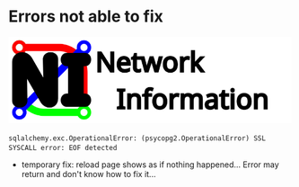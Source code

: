 # Errors not able to fix

![Logo](doc/NI_logo.svg)

`sqlalchemy.exc.OperationalError: (psycopg2.OperationalError) SSL SYSCALL error: EOF detected`
* temporary fix: reload page shows as if nothing happened... Error may return and don't know how to fix it...